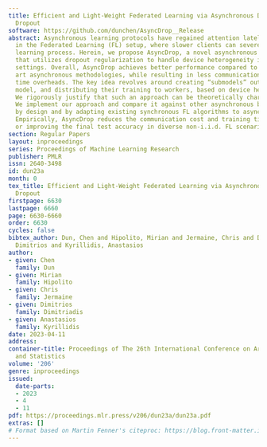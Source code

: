 ```yaml
---
title: Efficient and Light-Weight Federated Learning via Asynchronous Distributed
  Dropout
software: https://github.com/dunchen/AsyncDrop__Release
abstract: Asynchronous learning protocols have regained attention lately, especially
  in the Federated Learning (FL) setup, where slower clients can severely impede the
  learning process. Herein, we propose AsyncDrop, a novel asynchronous FL framework
  that utilizes dropout regularization to handle device heterogeneity in distributed
  settings. Overall, AsyncDrop achieves better performance compared to state of the
  art asynchronous methodologies, while resulting in less communication and training
  time overheads. The key idea revolves around creating “submodels” out of the global
  model, and distributing their training to workers, based on device heterogeneity.
  We rigorously justify that such an approach can be theoretically characterized.
  We implement our approach and compare it against other asynchronous baselines, both
  by design and by adapting existing synchronous FL algorithms to asynchronous scenarios.
  Empirically, AsyncDrop reduces the communication cost and training time, while matching
  or improving the final test accuracy in diverse non-i.i.d. FL scenarios.
section: Regular Papers
layout: inproceedings
series: Proceedings of Machine Learning Research
publisher: PMLR
issn: 2640-3498
id: dun23a
month: 0
tex_title: Efficient and Light-Weight Federated Learning via Asynchronous Distributed
  Dropout
firstpage: 6630
lastpage: 6660
page: 6630-6660
order: 6630
cycles: false
bibtex_author: Dun, Chen and Hipolito, Mirian and Jermaine, Chris and Dimitriadis,
  Dimitrios and Kyrillidis, Anastasios
author:
- given: Chen
  family: Dun
- given: Mirian
  family: Hipolito
- given: Chris
  family: Jermaine
- given: Dimitrios
  family: Dimitriadis
- given: Anastasios
  family: Kyrillidis
date: 2023-04-11
address:
container-title: Proceedings of The 26th International Conference on Artificial Intelligence
  and Statistics
volume: '206'
genre: inproceedings
issued:
  date-parts:
  - 2023
  - 4
  - 11
pdf: https://proceedings.mlr.press/v206/dun23a/dun23a.pdf
extras: []
# Format based on Martin Fenner's citeproc: https://blog.front-matter.io/posts/citeproc-yaml-for-bibliographies/
---
```

